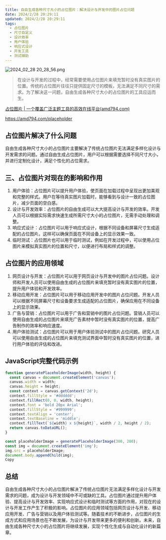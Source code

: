 ```yaml
---
title: 自由生成各种尺寸大小的占位图片：解决设计与开发中的图片占位问题
date: 2024/2/28 20:29:11
updated: 2024/2/28 20:29:11
tags:
  - 占位图片
  - 尺寸自定义
  - 设计效率
  - 用户体验
  - 响应式设计
  - 开发工具
  - 测试辅助
---
```



<img src="https://static.amd794.com/blog/images/2024_02_28 20_28_56.png@blog" title="2024_02_28 20_28_56.png" alt="2024_02_28 20_28_56.png"/>


> 在设计与开发的过程中，经常需要使用占位图片来填充暂时没有真实图片的位置。传统的占位图片往往只提供固定尺寸的模板，无法满足不同尺寸的需求。为了解决这一问题，自由生成各种尺寸大小的占位图片的工具应运而生。

[占位图片 | 一个覆盖广泛主题工具的高效在线平台(amd794.com)](https://amd794.com/placeholder)

https://amd794.com/placeholder

## 占位图片解决了什么问题

自由生成各种尺寸大小的占位图片主要解决了传统占位图片无法满足多样化设计与开发需求的问题。通过自由生成占位图片，用户可以根据需要选择不同尺寸大小，并进行定制化设计，满足个性化的占位需求。

## 三、占位图片对现在的影响和作用

1. 用户体验：占位图片可以提升用户体验，使页面在加载过程中呈现出更加美观和完整的样式。用户在等待真实图片加载时，能够看到与设计一致的占位图片，减少页面的空白感。
2. 设计与开发效率：占位图片的自由生成可以大大提高设计与开发的效率。开发人员可以根据实际需求快速生成所需尺寸大小的占位图片，无需手动处理和调整。
3. 响应式设计：占位图片可以用于响应式设计，根据不同设备和屏幕尺寸生成适配的占位图片。这样可以确保页面在不同设备上的显示效果一致。
4. 临时测试：占位图片也可以用于临时测试，例如在开发过程中，可以使用占位图片来模拟真实图片的位置和尺寸，以便进行布局和样式的调整。

## 占位图片的应用领域

1. 网页设计与开发：占位图片可以用于网页设计与开发中的图片占位问题。设计师和开发人员可以使用自由生成的占位图片来填充暂时没有真实图片的位置，提升用户体验和开发效率。
2. 移动应用开发：占位图片可以用于移动应用开发中的图片占位问题。开发人员可以根据不同屏幕尺寸和设备要求生成适配的占位图片，确保应用在不同设备上的显示效果。
3. 广告与营销：占位图片可以用于广告和营销中的图片占位问题。营销人员可以使用自由生成的占位图片来填充广告素材中暂时没有真实图片的位置，提高广告制作的效率和响应速度。
4. 用户体验测试：占位图片可以用于用户体验测试中的图片占位问题。研究人员可以使用自由生成的占位图片来填充测试界面中暂时没有真实图片的位置，进行用户体验的评估和改进。

## JavaScript完整代码示例

```javascript
function generatePlaceholderImage(width, height) {
  const canvas = document.createElement('canvas');
  canvas.width = width;
  canvas.height = height;
  const context = canvas.getContext('2d');
  context.fillStyle = '#dddddd';
  context.fillRect(0, 0, width, height);
  context.font = 'bold 20px Arial';
  context.fillStyle = '#999999';
  context.textAlign = 'center';
  context.textBaseline = 'middle';
  context.fillText(`${width} x ${height}`, width / 2, height / 2);
  return canvas.toDataURL();
}

const placeholderImage = generatePlaceholderImage(300, 200);
const img = document.createElement('img');
img.src = placeholderImage;
document.body.appendChild(img);
Copy
```

## 总结

自由生成各种尺寸大小的占位图片解决了传统占位图片无法满足多样化设计与开发需求的问题，成为设计与开发领域中不可或缺的工具。占位图片通过提升用户体验、提高设计与开发效率、实现响应式设计和临时测试等方面的作用，对现在的设计与开发工作产生了积极的影响。占位图片的应用领域包括网页设计与开发、移动应用开发、广告与营销以及用户体验测试等。随着技术的不断进步，占位图片的生成方式和应用场景也在不断发展，为设计与开发带来更多的便利和创新。未来，自由生成各种尺寸大小的占位图片将继续发展，实现个性化生成与自动化设计的新篇章。